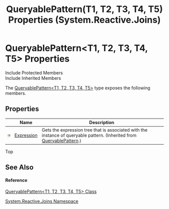﻿---
title: QueryablePattern(T1, T2, T3, T4, T5) Properties (System.Reactive.Joins)
TOCTitle: QueryablePattern(T1, T2, T3, T4, T5) Properties
ms:assetid: Properties.T:System.Reactive.Joins.QueryablePattern`5
ms:mtpsurl: https://msdn.microsoft.com/en-us/library/Hh211774(v=VS.103)
ms:contentKeyID: 36069220
ms.date: 06/28/2011
mtps_version: v=VS.103
---

# QueryablePattern\<T1, T2, T3, T4, T5\> Properties

Include Protected Members  
Include Inherited Members  

The [QueryablePattern\<T1, T2, T3, T4, T5\>](hh212055\(v=vs.103\).md) type exposes the following members.

## Properties

<table>
<thead>
<tr class="header">
<th> </th>
<th>Name</th>
<th>Description</th>
</tr>
</thead>
<tbody>
<tr class="odd">
<td><img src="images\Hh211972.pubproperty(en-us,VS.103).gif" title="Public property" alt="Public property" /></td>
<td><a href="hh212032(v=vs.103).md">Expression</a></td>
<td>Gets the expression tree that is associated with the instance of queryable pattern. (Inherited from <a href="hh229618(v=vs.103).md">QueryablePattern</a>.)</td>
</tr>
</tbody>
</table>

Top

## See Also

#### Reference

[QueryablePattern\<T1, T2, T3, T4, T5\> Class](hh212055\(v=vs.103\).md)

[System.Reactive.Joins Namespace](hh211841\(v=vs.103\).md)

